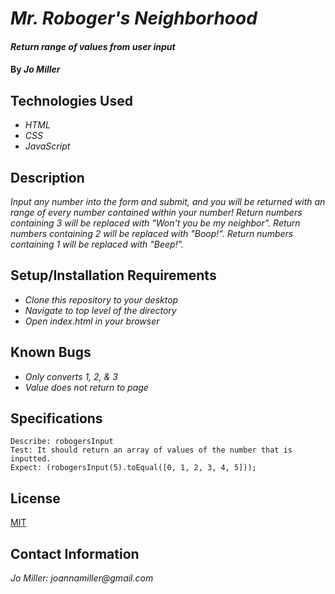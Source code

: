 # _Mr. Roboger's Neighborhood_

#### _Return range of values from user input_

#### By _**Jo Miller**_

## Technologies Used

* _HTML_
* _CSS_
* _JavaScript_

## Description

_Input any number into the form and submit, and you will be returned with an range of every number contained within your number! Return numbers containing 3 will be replaced with "Won't you be my neighbor". Return numbers containing 2 will be replaced with "Boop!". Return numbers containing 1 will be replaced with "Beep!"._

## Setup/Installation Requirements

* _Clone this repository to your desktop_
* _Navigate to top level of the directory_
* _Open index.html in your browser_

## Known Bugs

* _Only converts 1, 2, & 3_
* _Value does not return to page_

## Specifications
```
Describe: robogersInput
Test: It should return an array of values of the number that is inputted.
Expect: (robogersInput(5).toEqual([0, 1, 2, 3, 4, 5]));

```

## License

[MIT](LICENSE.txt)

## Contact Information

_Jo Miller: joannamiller@gmail.com_
